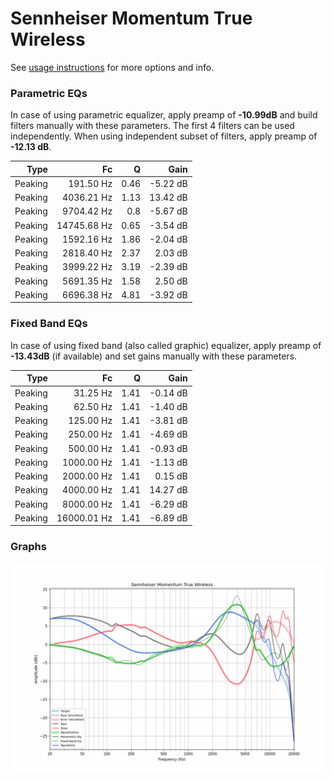# Sennheiser Momentum True Wireless
See [usage instructions](https://github.com/jaakkopasanen/AutoEq#usage) for more options and info.

### Parametric EQs
In case of using parametric equalizer, apply preamp of **-10.99dB** and build filters manually
with these parameters. The first 4 filters can be used independently.
When using independent subset of filters, apply preamp of **-12.13 dB**.

| Type    | Fc          |    Q | Gain     |
|--------:|------------:|-----:|---------:|
| Peaking | 191.50 Hz   | 0.46 | -5.22 dB |
| Peaking | 4036.21 Hz  | 1.13 | 13.42 dB |
| Peaking | 9704.42 Hz  | 0.8  | -5.67 dB |
| Peaking | 14745.68 Hz | 0.65 | -3.54 dB |
| Peaking | 1592.16 Hz  | 1.86 | -2.04 dB |
| Peaking | 2818.40 Hz  | 2.37 | 2.03 dB  |
| Peaking | 3999.22 Hz  | 3.19 | -2.39 dB |
| Peaking | 5691.35 Hz  | 1.58 | 2.50 dB  |
| Peaking | 6696.38 Hz  | 4.81 | -3.92 dB |

### Fixed Band EQs
In case of using fixed band (also called graphic) equalizer, apply preamp of **-13.43dB**
(if available) and set gains manually with these parameters.

| Type    | Fc          |    Q | Gain     |
|--------:|------------:|-----:|---------:|
| Peaking | 31.25 Hz    | 1.41 | -0.14 dB |
| Peaking | 62.50 Hz    | 1.41 | -1.40 dB |
| Peaking | 125.00 Hz   | 1.41 | -3.81 dB |
| Peaking | 250.00 Hz   | 1.41 | -4.69 dB |
| Peaking | 500.00 Hz   | 1.41 | -0.93 dB |
| Peaking | 1000.00 Hz  | 1.41 | -1.13 dB |
| Peaking | 2000.00 Hz  | 1.41 | 0.15 dB  |
| Peaking | 4000.00 Hz  | 1.41 | 14.27 dB |
| Peaking | 8000.00 Hz  | 1.41 | -6.29 dB |
| Peaking | 16000.01 Hz | 1.41 | -6.89 dB |

### Graphs
![](./Sennheiser%20Momentum%20True%20Wireless.png)
